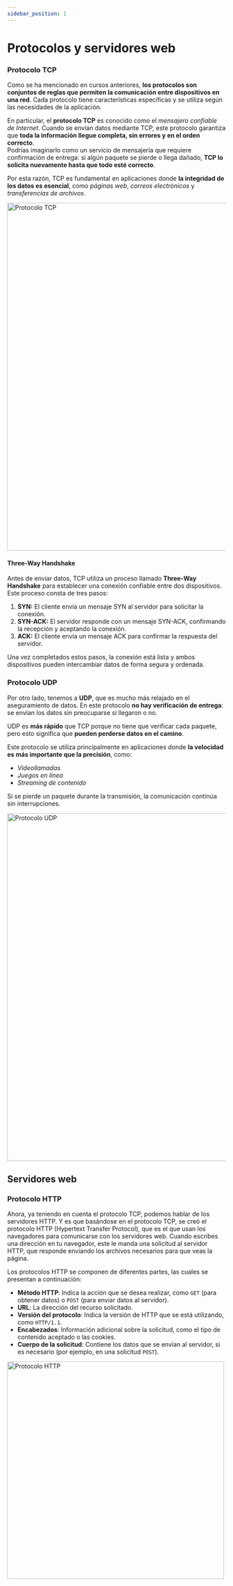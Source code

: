 ```yaml
---
sidebar_position: 1
---
```


# Protocolos y servidores web

### Protocolo TCP

Como se ha mencionado en cursos anteriores, **los protocolos son conjuntos de reglas que permiten la comunicación entre dispositivos en una red**. Cada protocolo tiene características específicas y se utiliza según las necesidades de la aplicación.

En particular, el **protocolo TCP** es conocido como el *mensajero confiable de Internet*. Cuando se envían datos mediante TCP, este protocolo garantiza que **toda la información llegue completa, sin errores y en el orden correcto**.  
Podrías imaginarlo como un servicio de mensajería que requiere confirmación de entrega: si algún paquete se pierde o llega dañado, **TCP lo solicita nuevamente hasta que todo esté correcto**.

Por esta razón, TCP es fundamental en aplicaciones donde **la integridad de los datos es esencial**, como *páginas web*, *correos electrónicos* y *transferencias de archivos*.

<img src="/files/TCP.webp" alt="Protocolo TCP" width="800" />

#### Three-Way Handshake

Antes de enviar datos, TCP utiliza un proceso llamado **Three-Way Handshake** para establecer una conexión confiable entre dos dispositivos. Este proceso consta de tres pasos:

1. **SYN:** El cliente envía un mensaje SYN al servidor para solicitar la conexión.
2. **SYN-ACK:** El servidor responde con un mensaje SYN-ACK, confirmando la recepción y aceptando la conexión.
3. **ACK:** El cliente envía un mensaje ACK para confirmar la respuesta del servidor.

Una vez completados estos pasos, la conexión está lista y ambos dispositivos pueden intercambiar datos de forma segura y ordenada.

### Protocolo UDP

Por otro lado, tenemos a **UDP**, que es mucho más relajado en el aseguramiento de datos. En este protocolo **no hay verificación de entrega**: se envían los datos sin preocuparse si llegaron o no. 

UDP es **más rápido** que TCP porque no tiene que verificar cada paquete, pero esto significa que **pueden perderse datos en el camino**. 

Este protocolo se utiliza principalmente en aplicaciones donde **la velocidad es más importante que la precisión**, como:
- *Videollamadas*
- *Juegos en línea* 
- *Streaming de contenido*

Si se pierde un paquete durante la transmisión, la comunicación continúa sin interrupciones.

<img src="/files/TCP_UDP.jpg" alt="Protocolo UDP" width="800" />

## Servidores web

### Protocolo HTTP

Ahora, ya teniendo en cuenta el protocolo TCP, podemos hablar de los servidores HTTP. Y es que basándose en el protocolo TCP, se creó el protocolo HTTP (Hypertext Transfer Protocol), que es el que usan los navegadores para comunicarse con los servidores web. Cuando escribes una dirección en tu navegador, este le manda una solicitud al servidor HTTP, que responde enviando los archivos necesarios para que veas la página.

Los protocolos HTTP se componen de diferentes partes, las cuales se presentan a continuación:
- **Método HTTP**: Indica la acción que se desea realizar, como `GET` (para obtener datos) o `POST` (para enviar datos al servidor).
- **URL**: La dirección del recurso solicitado.
- **Versión del protocolo**: Indica la versión de HTTP que se está utilizando, como `HTTP/1.1`.
- **Encabezados**: Información adicional sobre la solicitud, como el tipo de contenido aceptado o las cookies.
- **Cuerpo de la solicitud**: Contiene los datos que se envían al servidor, si es necesario (por ejemplo, en una solicitud `POST`).

<img src="/files/HTTP_protocol.png" alt="Protocolo HTTP" width="500" />